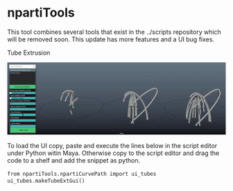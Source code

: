# npartiTools


This tool combines several tools that exist in the ../scripts repository which will be removed soon. This update has more features and a UI bug fixes. 

Tube Extrusion

![](docs_images/tubeExt.gif)

To load the UI copy, paste and execute the lines below in the script editor under Python witin Maya. Otherwise copy to the script editor and drag the code to a shelf and add the snippet as python.

```
from npartiTools.npartiCurvePath import ui_tubes
ui_tubes.makeTubeExtGui()
```
